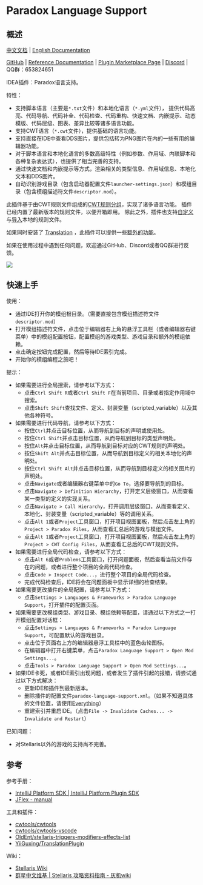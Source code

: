 # Paradox Language Support

## 概述

[中文文档](README.md) | [English Documentation](README_en.md)

[GitHub](https://github.com/DragonKnightOfBreeze/Paradox-Language-Support) |
[Reference Documentation](https://windea.icu/Paradox-Language-Support) |
[Plugin Marketplace Page](https://plugins.jetbrains.com/plugin/16825-paradox-language-support) |
[Discord](https://discord.gg/pbPYSK4n) |
QQ群：653824651

IDEA插件：Paradox语言支持。

特性：

* 支持脚本语言（主要是`*.txt`文件）和本地化语言（`*.yml`文件），
  提供代码高亮、代码导航、代码补全、代码检查、代码重构、快速文档、内嵌提示、动态模版、代码层级、图表、差异比较等诸多语言功能。
* 支持CWT语言（`*.cwt`文件），提供基础的语言功能。
* 支持直接在IDE中查看DDS图片，提供包括转为PNG图片在内的一些有用的编辑器功能。
* 对于脚本语言和本地化语言的多数高级特性（例如参数、作用域、内联脚本和各种复杂表达式），也提供了相当完善的支持。
* 通过快速文档和内嵌提示等方式，渲染相关的类型信息、作用域信息、本地化文本和DDS图片。
* 自动识别游戏目录（包含启动器配置文件`launcher-settings.json`）和模组目录（包含模组描述符文件`descriptor.mod`）。

此插件基于由CWT规则文件组成的[CWT规则分组](https://windea.icu/Paradox-Language-Support/#/zh/config.md#cwt-config-group)，实现了诸多语言功能。
插件已经内置了最新版本的规则文件，以便开箱即用。
除此之外，插件也支持[自定义](https://windea.icu/Paradox-Language-Support/#/zh/config.md#writing-cwt-config-files)与[导入](https://windea.icu/Paradox-Language-Support/#/zh/config.md#importing-cwt-config-files)本地的规则文件。

如果同时安装了 [Translation](https://github.com/YiiGuxing/TranslationPlugin) ，此插件可以提供一些[额外的功能](https://windea.icu/Paradox-Language-Support/#/zh/plugin-integration.md)。

如果在使用过程中遇到任何问题，欢迎通过GitHub、Discord或者QQ群进行反馈。

![](https://windea.icu/Paradox-Language-Support/assets/images/preview_1_zh.png)

## 快速上手

使用：

* 通过IDE打开你的模组根目录。（需要直接包含模组描述符文件`descriptor.mod`）
* 打开模组描述符文件，点击位于编辑器右上角的悬浮工具栏（或者编辑器右键菜单）中的模组配置按钮，配置模组的游戏类型、游戏目录和额外的模组依赖。
* 点击确定按钮完成配置，然后等待IDE索引完成。
* 开始你的模组编程之旅吧！

提示：

* 如果需要进行全局搜索，请参考以下方式：
  * 点击`Ctrl Shift R`或者`Ctrl Shift F`在当前项目、目录或者指定作用域中搜索。
  * 点击`Shift Shift`查找文件、定义、封装变量（scripted_variable）以及其他各种符号。
* 如果需要进行代码导航，请参考以下方式：
  * 按住`Ctrl`并点击目标位置，从而导航到目标的声明或使用处。
  * 按住`Ctrl Shift`并点击目标位置，从而导航到目标的类型声明处。
  * 按住`Alt`并点击目标位置，从而导航到目标对应的CWT规则的声明处。
  * 按住`Shift Alt`并点击目标位置，从而导航到目标定义的相关本地化的声明处。
  * 按住`Ctrl Shift Alt`并点击目标位置，从而导航到目标定义的相关图片的声明处。
  * 点击`Navigate`或者编辑器右键菜单中的`Go To`，选择要导航到的目标。
  * 点击`Navigate > Definition Hierarchy`，打开定义层级窗口，从而查看某一类型的定义的实现关系。
  * 点击`Navigate > Call Hierarchy`，打开调用层级窗口，从而查看定义、本地化、封装变量（scripted_variable）等的调用关系。
  * 点击`Alt 1`或者`Project`工具窗口，打开项目视图面板，然后点击左上角的`Project > Paradox Files`，从而查看汇总后的游戏与模组文件。
  * 点击`Alt 1`或者`Project`工具窗口，打开项目视图面板，然后点击左上角的`Project > CWT Config Files`，从而查看汇总后的CWT规则文件。
* 如果需要进行全局代码检查，请参考以下方式：
  * 点击`Alt 6`或者`Problems`工具窗口，打开问题面板，然后查看当前文件存在的问题，或者进行整个项目的全局代码检查。
  * 点击`Code > Inspect Code...`，进行整个项目的全局代码检查。
  * 完成代码检查后，IDE将会在问题面板中显示详细的检查结果。
* 如果需要更改插件的全局配置，请参考以下方式：
  * 点击`Settings > Languages & Frameworks > Paradox Language Support`，打开插件的配置页面。
* 如果需要更改模组类型、游戏目录、模组依赖等配置，请通过以下方式之一打开模组配置对话框：
  * 点击`Settings > Languages & Frameworks > Paradox Language Support`，可配置默认的游戏目录。
  * 点击位于页面右上方的编辑器悬浮工具栏中的蓝色齿轮图标。
  * 在编辑器中打开右键菜单，点击`Paradox Language Support > Open Mod Settings...`。
  * 点击`Tools > Paradox Language Support > Open Mod Settings...`。
* 如果IDE卡死，或者IDE索引出现问题，或者发生了插件引起的报错，请尝试通过以下方式解决：
  * 更新IDE和插件到最新版本。
  * 删除插件的配置文件`paradox-language-support.xml`。（如果不知道具体的文件位置，请使用[Everything](https://www.voidtools.com)）
  * 重建索引并重启IDE。（点击`File -> Invalidate Caches... -> Invalidate and Restart`）

已知问题：

* 对Stellaris以外的游戏的支持尚不完善。

## 参考

参考手册：

* [IntelliJ Platform SDK | IntelliJ Platform Plugin SDK](https://plugins.jetbrains.com/docs/intellij/welcome.html)
* [JFlex - manual](https://www.jflex.de/manual.html)

工具和插件：

* [cwtools/cwtools](https://github.com/cwtools/cwtools)
* [cwtools/cwtools-vscode](https://github.com/cwtools/cwtools-vscode)
* [OldEnt/stellaris-triggers-modifiers-effects-list](https://github.com/OldEnt/stellaris-triggers-modifiers-effects-list)
* [YiiGuxing/TranslationPlugin](https://github.com/YiiGuxing/TranslationPlugin)

Wiki：

* [Stellaris Wiki](https://stellaris.paradoxwikis.com/Stellaris_Wiki)
* [群星中文维基 | Stellaris 攻略资料指南 - 灰机wiki](https://qunxing.huijiwiki.com/wiki/%E9%A6%96%E9%A1%B5)